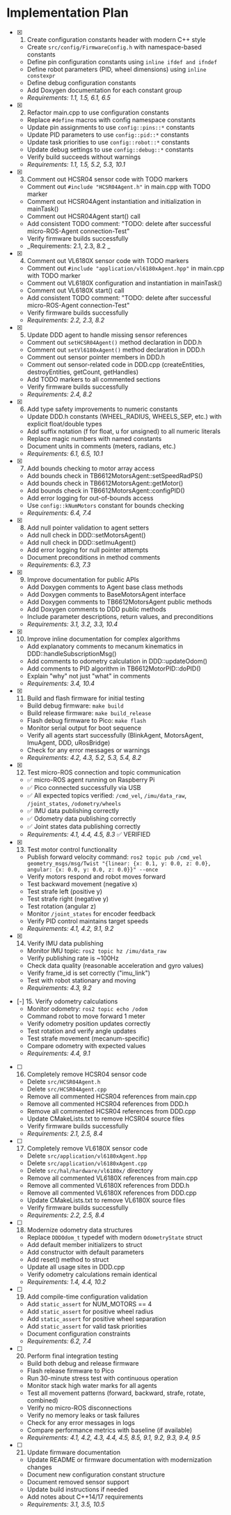 # Implementation Plan

- [x] 1. Create configuration constants header with modern C++ style
  - Create `src/config/FirmwareConfig.h` with namespace-based constants
  - Define pin configuration constants using `inline ifdef and ifndef`
  - Define robot parameters (PID, wheel dimensions) using `inline constexpr`
  - Define debug configuration constants
  - Add Doxygen documentation for each constant group
  - _Requirements: 1.1, 1.5, 6.1, 6.5_

- [x] 2. Refactor main.cpp to use configuration constants
  - Replace `#define` macros with config namespace constants
  - Update pin assignments to use `config::pins::*` constants
  - Update PID parameters to use `config::pid::*` constants
  - Update task priorities to use `config::robot::*` constants
  - Update debug settings to use `config::debug::*` constants
  - Verify build succeeds without warnings
  - _Requirements: 1.1, 1.5, 5.2, 5.3, 10.1_

- [x] 3. Comment out HCSR04 sensor code with TODO markers
  - Comment out `#include "HCSR04Agent.h"` in main.cpp with TODO marker
  - Comment out HCSR04Agent instantiation and initialization in mainTask()
  - Comment out HCSR04Agent start() call
  - Add consistent TODO comment: "TODO: delete after successful micro-ROS-Agent connection-Test"
  - Verify firmware builds successfully
  - _Requirements: 2.1, 2.3, 8.2  _

- [x] 4. Comment out VL6180X sensor code with TODO markers
  - Comment out `#include "application/vl6180xAgent.hpp"` in main.cpp with TODO marker
  - Comment out VL6180X configuration and instantiation in mainTask()
  - Comment out VL6180X start() call
  - Add consistent TODO comment: "TODO: delete after successful micro-ROS-Agent connection-Test"
  - Verify firmware builds successfully
  - _Requirements: 2.2, 2.3, 8.2_

- [x] 5. Update DDD agent to handle missing sensor references
  - Comment out `setHCSR04Agent()` method declaration in DDD.h
  - Comment out `setVl6180xAgent()` method declaration in DDD.h
  - Comment out sensor pointer members in DDD.h
  - Comment out sensor-related code in DDD.cpp (createEntities, destroyEntities, getCount, getHandles)
  - Add TODO markers to all commented sections
  - Verify firmware builds successfully
  - _Requirements: 2.4, 8.2_

- [x] 6. Add type safety improvements to numeric constants
  - Update DDD.h constants (WHEEL_RADIUS, WHEELS_SEP, etc.) with explicit float/double types
  - Add suffix notation (f for float, u for unsigned) to all numeric literals
  - Replace magic numbers with named constants
  - Document units in comments (meters, radians, etc.)
  - _Requirements: 6.1, 6.5, 10.1_

- [x] 7. Add bounds checking to motor array access
  - Add bounds check in TB6612MotorsAgent::setSpeedRadPS()
  - Add bounds check in TB6612MotorsAgent::getMotor()
  - Add bounds check in TB6612MotorsAgent::configPID()
  - Add error logging for out-of-bounds access
  - Use `config::kNumMotors` constant for bounds checking
  - _Requirements: 6.4, 7.4_

- [x] 8. Add null pointer validation to agent setters
  - Add null check in DDD::setMotorsAgent()
  - Add null check in DDD::setImuAgent()
  - Add error logging for null pointer attempts
  - Document preconditions in method comments
  - _Requirements: 6.3, 7.3_

- [x] 9. Improve documentation for public APIs
  - Add Doxygen comments to Agent base class methods
  - Add Doxygen comments to BaseMotorsAgent interface
  - Add Doxygen comments to TB6612MotorsAgent public methods
  - Add Doxygen comments to DDD public methods
  - Include parameter descriptions, return values, and preconditions
  - _Requirements: 3.1, 3.2, 3.3, 10.4_

- [x] 10. Improve inline documentation for complex algorithms
  - Add explanatory comments to mecanum kinematics in DDD::handleSubscriptionMsg()
  - Add comments to odometry calculation in DDD::updateOdom()
  - Add comments to PID algorithm in TB6612MotorPID::doPID()
  - Explain "why" not just "what" in comments
  - _Requirements: 3.4, 10.4_

- [x] 11. Build and flash firmware for initial testing
  - Build debug firmware: `make build`
  - Build release firmware: `make build_release`
  - Flash debug firmware to Pico: `make flash`
  - Monitor serial output for boot sequence
  - Verify all agents start successfully (BlinkAgent, MotorsAgent, ImuAgent, DDD, uRosBridge)
  - Check for any error messages or warnings
  - _Requirements: 4.2, 4.3, 5.2, 5.3, 5.4, 8.2_

- [x] 12. Test micro-ROS connection and topic communication
  - ✅ micro-ROS agent running on Raspberry Pi
  - ✅ Pico connected successfully via USB
  - ✅ All expected topics verified: `/cmd_vel`, `/imu/data_raw`, `/joint_states`, `/odometry/wheels`
  - ✅ IMU data publishing correctly
  - ✅ Odometry data publishing correctly
  - ✅ Joint states data publishing correctly
  - _Requirements: 4.1, 4.4, 4.5, 8.3_ ✅ VERIFIED

- [x] 13. Test motor control functionality
  - Publish forward velocity command: `ros2 topic pub /cmd_vel geometry_msgs/msg/Twist "{linear: {x: 0.1, y: 0.0, z: 0.0}, angular: {x: 0.0, y: 0.0, z: 0.0}}" --once`
  - Verify motors respond and robot moves forward
  - Test backward movement (negative x)
  - Test strafe left (positive y)
  - Test strafe right (negative y)
  - Test rotation (angular z)
  - Monitor `/joint_states` for encoder feedback
  - Verify PID control maintains target speeds
  - _Requirements: 4.1, 4.2, 9.1, 9.2_

- [x] 14. Verify IMU data publishing
  - Monitor IMU topic: `ros2 topic hz /imu/data_raw`
  - Verify publishing rate is ~100Hz
  - Check data quality (reasonable acceleration and gyro values)
  - Verify frame_id is set correctly ("imu_link")
  - Test with robot stationary and moving
  - _Requirements: 4.3, 9.2_

- [-] 15. Verify odometry calculations
  - Monitor odometry: `ros2 topic echo /odom`
  - Command robot to move forward 1 meter
  - Verify odometry position updates correctly
  - Test rotation and verify angle updates
  - Test strafe movement (mecanum-specific)
  - Compare odometry with expected values
  - _Requirements: 4.4, 9.1_

- [ ] 16. Completely remove HCSR04 sensor code
  - Delete `src/HCSR04Agent.h`
  - Delete `src/HCSR04Agent.cpp`
  - Remove all commented HCSR04 references from main.cpp
  - Remove all commented HCSR04 references from DDD.h
  - Remove all commented HCSR04 references from DDD.cpp
  - Update CMakeLists.txt to remove HCSR04 source files
  - Verify firmware builds successfully
  - _Requirements: 2.1, 2.5, 8.4_

- [ ] 17. Completely remove VL6180X sensor code
  - Delete `src/application/vl6180xAgent.hpp`
  - Delete `src/application/vl6180xAgent.cpp`
  - Delete `src/hal/hardware/vl6180x/` directory
  - Remove all commented VL6180X references from main.cpp
  - Remove all commented VL6180X references from DDD.h
  - Remove all commented VL6180X references from DDD.cpp
  - Update CMakeLists.txt to remove VL6180X source files
  - Verify firmware builds successfully
  - _Requirements: 2.2, 2.5, 8.4_

- [ ] 18. Modernize odometry data structures
  - Replace `DDDOdom_t` typedef with modern `OdometryState` struct
  - Add default member initializers to struct
  - Add constructor with default parameters
  - Add reset() method to struct
  - Update all usage sites in DDD.cpp
  - Verify odometry calculations remain identical
  - _Requirements: 1.4, 4.4, 10.2_

- [ ] 19. Add compile-time configuration validation
  - Add `static_assert` for NUM_MOTORS == 4
  - Add `static_assert` for positive wheel radius
  - Add `static_assert` for positive wheel separation
  - Add `static_assert` for valid task priorities
  - Document configuration constraints
  - _Requirements: 6.2, 7.4_

- [ ] 20. Perform final integration testing
  - Build both debug and release firmware
  - Flash release firmware to Pico
  - Run 30-minute stress test with continuous operation
  - Monitor stack high water marks for all agents
  - Test all movement patterns (forward, backward, strafe, rotate, combined)
  - Verify no micro-ROS disconnections
  - Verify no memory leaks or task failures
  - Check for any error messages in logs
  - Compare performance metrics with baseline (if available)
  - _Requirements: 4.1, 4.2, 4.3, 4.4, 4.5, 8.5, 9.1, 9.2, 9.3, 9.4, 9.5_

- [ ] 21. Update firmware documentation
  - Update README or firmware documentation with modernization changes
  - Document new configuration constant structure
  - Document removed sensor support
  - Update build instructions if needed
  - Add notes about C++14/17 requirements
  - _Requirements: 3.1, 3.5, 10.5_
